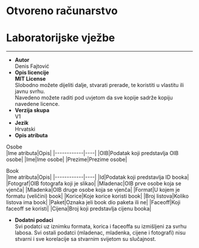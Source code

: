 # Otvoreno računarstvo
# Laboratorijske vježbe
---
* **Autor**  
Denis Fajtović
* **Opis licencije**  
**MIT License**  
Slobodno možete dijeliti dalje, stvarati prerade, te koristiti u vlastitu ili javnu svrhu.  
Navedeno možete raditi pod uvjetom da sve kopije sadrže kopiju navedene licence.
* **Verzija skupa**  
V1
* **Jezik**  
Hrvatski
* **Opis atributa**  

Osobe  
|Ime atributa|Opis|
|------------|----|
|OIB|Podatak koji predstavlja OIB osobe|
|Ime|Ime osobe|
|Prezime|Prezime osobe|

Book  
|Ime atributa|Opis|
|------------|----|
|Id|Podatak koji predstavlja ID booka|
|Fotograf|OIB fotografa koji je slikao|
|Mladenac|OIB prve osobe koja se vjenča|
|Mladenka|OIB druge osobe koja se vjenča|
|Format|U kojem je formatu (veličini) book|
|Korice|Koje korice koristi book|
|Broj listova|Koliko listova ima book|
|Paket|Oznaka jeli book dio paketa ili ne|
|Faceoff|Koji faceoff se koristi|
|Cijena|Broj koji predstavlja cijenu booka|

* **Dodatni podaci**  
Svi podatci uz iznimku formata, korica i faceoffa su izmišljeni za svrhu labosa. Svi ostali podatci (mladenac, mladenka, cijene i fotografi) nisu stvarni i sve korelacije sa stvarnim svijetom su slučajnost.

